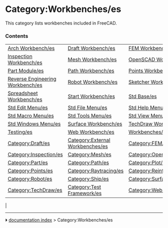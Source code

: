 # Category:Workbenches/es
This category lists workbenches included in FreeCAD.

### Contents

|     |     |     |
| --- | --- | --- |
| [Arch Workbench/es](Arch_Workbench/es.md) | [Draft Workbench/es](Draft_Workbench/es.md) | [FEM Workbench/es](FEM_Workbench/es.md) |
| [Inspection Workbench/es](Inspection_Workbench/es.md) | [Mesh Workbench/es](Mesh_Workbench/es.md) | [OpenSCAD Workbench/es](OpenSCAD_Workbench/es.md) |
| [Part Module/es](Part_Module/es.md) | [Path Workbench/es](Path_Workbench/es.md) | [Points Workbench/es](Points_Workbench/es.md) |
| [Reverse Engineering Workbench/es](Reverse_Engineering_Workbench/es.md) | [Robot Workbench/es](Robot_Workbench/es.md) | [Sketcher Workbench/es](Sketcher_Workbench/es.md) |
| [Spreadsheet Workbench/es](Spreadsheet_Workbench/es.md) | [Start Workbench/es](Start_Workbench/es.md) | [Std Base/es](Std_Base/es.md) |
| [Std Edit Menu/es](Std_Edit_Menu/es.md) | [Std File Menu/es](Std_File_Menu/es.md) | [Std Help Menu/es](Std_Help_Menu/es.md) |
| [Std Macro Menu/es](Std_Macro_Menu/es.md) | [Std Tools Menu/es](Std_Tools_Menu/es.md) | [Std View Menu/es](Std_View_Menu/es.md) |
| [Std Windows Menu/es](Std_Windows_Menu/es.md) | [Surface Workbench/es](Surface_Workbench/es.md) | [TechDraw Workbench/es](TechDraw_Workbench/es.md) |
| [Testing/es](Testing/es.md) | [Web Workbench/es](Web_Workbench/es.md) | [Workbenches/es](Workbenches/es.md) |
| [Category:Draft/es](Category_Draft/es.md) | [Category:External Workbenches/es](Category_External_Workbenches/es.md) | [Category:FEM/es](Category_FEM/es.md) |
| [Category:Inspection/es](Category_Inspection/es.md) | [Category:Mesh/es](Category_Mesh/es.md) | [Category:OpenSCAD/es](Category_OpenSCAD/es.md) |
| [Category:Part/es](Category_Part/es.md) | [Category:Path/es](Category_Path/es.md) | [Category:Plot/es](Category_Plot/es.md) |
| [Category:Points/es](Category_Points/es.md) | [Category:Raytracing/es](Category_Raytracing/es.md) | [Category:Reinforcement/es](Category_Reinforcement/es.md) |
| [Category:Robot/es](Category_Robot/es.md) | [Category:Ship/es](Category_Ship/es.md) | [Category:Surface/es](Category_Surface/es.md) |
| [Category:TechDraw/es](Category_TechDraw/es.md) | [Category:Test Framework/es](Category_Test_Framework/es.md) | [Category:Web/es](Category_Web/es.md) |
|



---
⏵ [documentation index](../README.md) > Category:Workbenches/es
